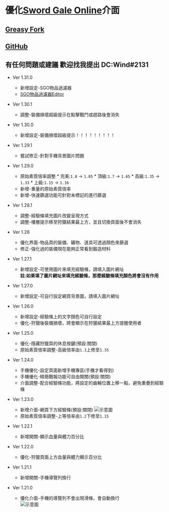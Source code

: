 # 優化[Sword Gale Online](https://swordgale.online/)介面  
## [Greasy Fork ](https://greasyfork.org/zh-TW/scripts/453463-sword-gale-online-%E4%BB%8B%E9%9D%A2%E5%84%AA%E5%8C%96)  
## [GitHub](https://github.com/shiow620412/SGO-Interface-Optimization)  
## 有任何問題或建議 歡迎找我提出 DC:Wind#2131

* Ver 1.31.0
  
  * 新增設定-SGO物品過濾器
  * [SGO物品過濾器Editor](https://sgo-filter.wind-tech.tw/)
  
* Ver 1.30.1
  
  * 調整-裝備損壞超級提示在點擊戰鬥或趕路後會消失
  
* Ver 1.30.0
  
  * 新增設定-裝備損壞超級提示！！！！！！！！！
  
* Ver 1.29.1
  
  * 嘗試修正-針對手機背景圖片問題
  
* Ver 1.29.0
  
  * 原始素質倍率調整
        * 完美:`1.8` -> `1.85`
        * 頂級:`1.7` -> `1.65`
        * 高級:`1.35` -> `1.33`
        * 上級:`1.15` -> `1.16`
  * 新增-重量的原始素質倍率
  * 新增-快速篩選功能可針對未標記的進行篩選

* Ver 1.28.1
  
  * 調整-經驗條填充圖片改變呈現方式
  * 調整-樓層提示移至狩獵結果最上方，並且切換頁面後不會消失

* Ver 1.28
  
  * 優化界面-物品頁的裝備、礦物、道具可透過顏色來篩選
  * 修正-強化過的裝備現在能夠正常看到鍛造材料
  
* Ver 1.27.1
  
  * 新增設定-可使用圖片來填充經驗條，請填入圖片網址  
    **註:如果填了圖片網址來填充經驗條，那麼經驗條填充顏色將會沒有作用**
  
* Ver 1.27.0
  
  * 新增設定-可自行設定網頁背景圖，請填入圖片網址

* Ver 1.26.0
  
  * 新增設定-經驗條上的文字顏色可自行設定
  * 優化-狩獵後裝備損壞，將會顯示在狩獵結果最上方提醒使用者
  
* Ver 1.25.0
  
  * 優化-隱藏狩獵頁的休息按鍵(預設:關閉)
  * 原始素質倍率調整-高級倍率由`1.3`上修至`1.35`
  
* Ver 1.24.0
  
  * 手機優化-設定頁面新增手機專區(手機才看得到)
  * 手機優化-精簡戰報功能可自由開關(預設:關閉)
  * 介面調整-配合經驗條功能，將設定的齒輪位置上移一點，避免重疊到經驗條
  
* Ver 1.23.0
  
  * 新增介面-網頁下方經驗條(預設:關閉)
    ![示意圖](https://media.discordapp.net/attachments/641953496328830976/1070303868094775327/546301494262235192_641953496328830976_399116519549829131_image.png)
  * 原始素質倍率調整-上等倍率由`1.2`下修至`1.15`
  
* Ver 1.22.1
  
  * 新增開關-顯示血量與體力百分比
  
* Ver 1.22.0
  
  * 優化-狩獵頁面上方血量與體力顯示百分比
  
* Ver 1.21.1
  
  * 新增開關-手機導覽列換行
  
* Ver 1.21.0
  
  * 優化介面-手機的導覽列不會出現滑條，會自動換行  
    ![示意圖](https://cdn.discordapp.com/attachments/641953496328830976/1068203350585266316/image.png)
